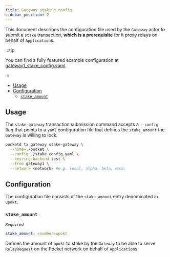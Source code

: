 ```yaml
---
title: Gateway staking config
sidebar_position: 2
---
```


This document describes the configuration file used by the `Gateway` actor
to submit a `stake` transaction, **which is a prerequisite** for it proxy relays
on behalf of `Application`s.

:::tip

You can find a fully featured example configuration at [gateway1_stake_config.yaml](https://github.com/pokt-network/poktroll/tree/main/localnet/pocketd/config/gateway1_stake_config.yaml).

:::

- [Usage](#usage)
- [Configuration](#configuration)
  - [`stake_amount`](#stake_amount)

## Usage

The `stake-gateway` transaction submission command accepts a `--config` flag
that points to a `yaml` configuration file that defines the `stake_amount` the
`Gateway` is willing to lock.

```bash
pocketd tx gateway stake-gateway \
  --home=./pocket \
  --config ./stake_config.yaml \
  --keyring-backend test \
  --from gateway1 \
  --network <network> #e.g. local, alpha, beta, main
```

## Configuration

The configuration file consists of the `stake_amount` entry denominated in `upokt`.

### `stake_amount`

_`Required`_

```yaml
stake_amount: <number>upokt
```

Defines the amount of `upokt` to stake by the `Gateway` to be able to serve
`RelayRequest` on the Pocket network on behalf of `Application`s.
